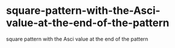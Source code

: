 # square-pattern-with-the-Asci-value-at-the-end-of-the-pattern
square pattern with the Asci value at the end of the pattern
